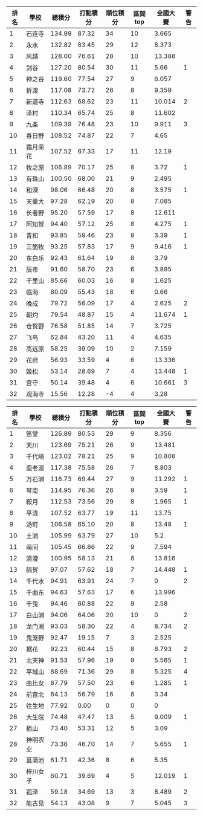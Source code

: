 排名|學校|總積分|打點積分|順位積分|區間top|全國大賽|警告
-|-|-|-|-|-|-|-
1|石连寺|134.99 |87.32 |34|10|3.665|
2|永水|132.82 |83.45 |29|12|8.373|
3|风越|128.00 |76.61 |28|10|13.388|
4|剑谷|127.20 |80.54 |30|11|5.66|1
5|神之谷|119.60 |77.54 |27|9|6.057|
6|折渡|117.08 |73.72 |26|8|9.359|
7|新道寺|112.63 |68.62 |23|11|10.014|2
8|泽村|110.34 |65.74 |25|8|11.602|
9|九条|109.39 |76.48 |23|10|9.911|3
10|春日野|108.52 |74.87 |22|7|4.65|
11|霜月荣花|107.52 |67.33 |17|11|12.19|
12|牧之原|106.89 |70.17 |25|8|3.72|1
13|有珠山|100.50 |68.00 |21|9|2.495|
14|和深|98.06 |66.48 |20|8|3.575|1
15|天童大|97.28 |62.19 |20|8|7.085|
16|长者野|95.20 |57.59 |17|8|12.611|
17|阿知贺|94.40 |57.12 |25|8|4.275|1
18|青和|93.85 |59.46 |23|8|3.39|1
19|三箇牧|93.25 |57.83 |17|9|9.416|1
20|东白乐|92.43 |61.64 |19|8|3.79|
21|辰市|91.60 |58.70 |23|6|3.895|
22|千里山|85.66 |60.03 |16|8|1.625|
23|临海|80.09 |55.43 |18|6|0.66|
24|晚成|79.72 |56.09 |17|4|2.625|2
25|朝灼|79.54 |48.87 |15|4|11.674|1
26|仓贺野|76.58 |51.85 |14|7|3.725|
27|飞鸟|62.84 |43.20 |11|4|4.635|
28|高远原|58.25 |39.09 |10|2|7.159|
29|花莳|56.93 |33.59 |4|6|13.336|
30|姬松|53.14 |28.69 |7|4|13.448|1
31|宫守|50.14 |39.48 |4|6|10.661|3
32|观海寺|15.56 |12.28 |-4|4|3.28|

排名|學校|總積分|打點積分|順位積分|區間top|全國大賽|警告
-|-|-|-|-|-|-|-
1|笛堂|126.89 |80.53 |29|9|8.356|
2|天川|123.69 |75.21 |26|9|13.481|
3|千代崎|123.02 |78.21 |25|9|10.808|
4|鹿老渡|117.38 |75.58 |26|7|8.803|
5|万石浦|116.73 |69.44 |27|9|11.292|1
6|琴南|114.95 |76.36 |26|9|3.59|1
7|鞍月|112.53 |73.56 |29|8|1.965|1
8|平泷|107.52 |63.77 |19|11|13.75|
9|汤町|106.58 |65.10 |20|8|13.48|1
10|土浦|105.99 |63.79 |27|10|5.2|
11|萌间|105.45 |66.86 |22|9|7.594|
12|清澄|100.95 |58.13 |21|8|13.816|
13|鹤贺|97.07 |57.62 |18|7|14.448|1
14|千代水|94.91 |63.91 |24|7|0|2
15|千曲东|94.63 |57.63 |17|6|13.996|
16|千曳|94.46 |60.88 |22|9|2.58|
17|白山浦|94.06 |64.06 |20|10|0|2
18|龙门渕|93.03 |58.30 |22|4|8.734|2
19|鬼笼野|92.47 |19.15 |7|3|2.525|
20|裾花|92.23 |60.44 |15|8|8.793|2
21|北天神|91.53 |57.96 |19|9|5.565|1
22|平城山|88.69 |71.36 |29|8|5.325|4
23|由比女|87.79 |57.50 |23|6|1.285|1
24|前宫北|84.13 |56.79 |16|8|3.34|
25|往生地|77.92 |0.00 |0|0|0|
26|大生院|74.48 |47.47 |13|5|9.009|1
27|栢山|73.40 |53.31 |12|5|3.09|
28|神明农业|73.36 |46.70 |14|7|5.655|1
29|菖蒲池|61.71 |42.36 |8|6|5.35|
30|梓川女子|60.71 |39.69 |4|5|12.019|1
31|菰泽|59.18 |34.69 |13|3|8.489|2
32|能古见|54.13 |43.08 |9|7|5.045|3
